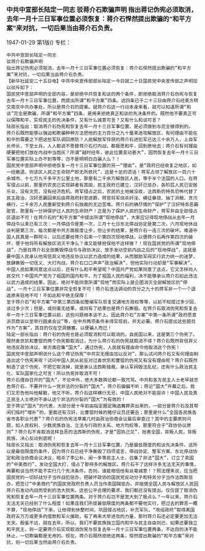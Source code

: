 ### 中共中宣部长陆定一同志  驳蒋介石欺骗声明  指出蒋记伪宪必须取消，去年一月十三日军事位置必须恢复：蒋介石悍然提出欺骗的“和平方案”来对抗，一切后果当由蒋介石负责。

1947-01-29
第1版()
专栏：

    中共中宣部长陆定一同志
    驳蒋介石欺骗声明
    指出蒋记伪宪必须取消，去年一月十三日军事位置必须恢复：蒋介石悍然提出欺骗的“和平方案”来对抗，一切后果当由蒋介石负责。
    【新华社延安二十五日电】中共中央宣传部部长陆定一今日就二十日国民党中央宣传部之声明加以驳斥如下：
    国民党中宣部声明的全部内容，是拒绝中共恢复和谈的两个条件，即拒绝取消蒋介石伪宪与恢复去年一月十三日军事位置，而提出所谓“和平方案”四条。这四条已于二十三日由蒋介石经美方转交南京中共办事处，所以是蒋介石的提案。就蒋介石这一行动本身来看，就可以知道所谓“和谈”完全是欺骗，所谓“和平方案”四条，是用来拒绝真正和谈的先决条件的。既然他不要真正可以保障和平、实现民主的先决条件，又有什么诚意可言？又有什么和谈可言？
    陆部长指出：取消蒋介石伪宪和恢复去年一月十三日军事位置，是必须做到与完全做得到的。
    蒋介石既然能够以强迫和欺骗种种方法把他的主力百分之九十厘来进攻解放区，有何理由不能在和平的需要之下把这些军队调回原防？人民解放军俘获的蒋介石进犯军已达三十余万人，上自军长师长，下至士兵，人人都说不愿替蒋介石打内战，都极愿和平，回到原地去；蒋介石有何理由硬要把他们放在内战中当炮灰？所谓“越时经年，彼此位置变动甚大”，因而恢复去年一月十三日军事位置实际上办不到等等，岂不是明明白白骗人么？！
    国民党中宣部声明中拒绝恢复一月十三日军事位置的另一“理由”，是“政府已经收复之地区，如一经撤退，则该区人民之生命财产即无所依托”，这是十足的谎话！蒋军占领了解放区一百六十余城市、十七万九千多平方公里土地，那里有二千余万解放区人民，等于半个法国的人口。在蒋军侵占以前，那里的农民已实现耕者有其田，民主政府已建立，汉奸已惩办，各阶层人民已安居乐业，没有灾荒，没有经济危机。蒋军侵占之后，农民的土地被没收，法西斯的特务恐怖代替了民主政治，汉奸恶霸回来后由蒋政府封官进爵，蒋官将军烧杀奸淫、横征暴敛、抽丁派粮、贪污横行，二千余万人民重新受到蒋介石独裁的无边苦难。蒋介石的确尽情的“保护”了汉奸特务恶霸赃官，那里有一分钟保护过人民的生命财产！正是为了保护人民的生命财产，蒋军非由全部侵占区退出不可！在蒋介石的“和平方案”中提出所谓“现地停战”，大家应记得现地停战从去年一月停战令以来已有三次：一月停战令是第一次，三月十七日东北停战协定是第二次，六月现地休战谈判是第三次，每次都是中共方面极度让步，但让步的结果，是蒋介石一连三次的破坏。难道中国人民真是一群阿斗，以后还要给蒋介石来一个第四次现地停战，以便蒋介石再作第四次的破坏，便于他将所有解放区消灭干净么？谁又能够担保他不这样做？！现在国民党的所谓“现地停战”，乃是在蒋介石全部撕毁停战令与政协决议、放手发动空前内战之后的“现地停战”，这就是要中国人民承认他背信弃义地违反协议以武力造成的结果，从而鼓励军阀实行武力统一的迷梦，放肆撕毁一切信义、大打内战，蒋介石口口声声“政治解决”，但他实际行动却是“军事解决”。中国人民如果同意这点以后，还有什么和平希望呢？中国共产党如果同意了这点，它又怎样向人民交代？中国共产党为了祖国的国内和平，为了祖国人民的福利，决不能够承认蒋介石如此违法以武力造成的结果。因此，绝对不能同意所谓“现地”而实际上是企图消灭全部解放区的“停战”，一月十三日军事位置非完全恢复不可！蒋介石违法调动的百分之九十的蒋军非一个一个退返原来驻地不可！不如此和平绝无保障！
    至于蒋介石“和平方案”中第三第四条如整编军队恢复交通地方政权等等，以前不知提过多少回，谈过多少次；但是，或则毫无结果，或则有了结果也是蒋介石撕毁。在蒋介石取消伪宪和恢复去年一月十三日军事位置以前，这些问题根本谈不上。因此蒋介石“方案”中第一条所谓“政府愿意派员商谈以至举行圆桌会议”等，在中共两项条件未得实现前，并无必要。蒋介石提出这些题目作为“方案”，其目的仅在空洞搪塞，以便骗人而已！
    陆定一部长指出：蒋介石的伪宪也是必须取消和可以取消的。自民国以来，这是第三个伪宪了。既然袁世凯和曹锟的两个伪宪都取消过，为什么蒋介石的伪宪就取消不得？蒋介石既然背信弃义地违反政协决议、单方面召集“国大”，通过伪宪，人民就有理由命令他取消这个伪宪！
    国民党中宣部声明说什么这个蒋记伪宪“中共实无理由加以反对”，那么试问蒋介石又有何理由制造出这个伪宪来呢？试问中国人民从前反对过袁世凯和曹锟的伪宪又有没有理由呢？蒋介石既然制造了这个伪宪，不把它取消掉，就是承认法西斯独裁，承认军阀毁法乱纪，还有什么政治民主化、军队国家化之可言！所以伪宪非取消不可！
    蒋介石擅自召开的“国大”，不论中外，绝大多数舆论都一致咒骂。中共和各方民主人士老早就忠告蒋介石，不要开什么一党非法的分裂的“国大”，蒋介石偏偏不听；蒋记“国大”开幕之后，我们又忠告他叫他解散，他又不听。蒋介石这样横行无忌，中国人民绝对不能容许！中国人民及真正民主人士绝对不承认这个非法的分裂的“国大”为有效的！
    至于蒋记“国大”的代表，大部分是十年前由指定圈定贿选舞弊弄出来的，一部分是蒋介石及其帮闲们临时“增补”的，里面还有汉奸，比曹锟时候的猪仔议员还要丑；那里是什么“全国各民族各省市各职业代表”？蒋介石的伪宪法草案几时由政治协商会议最后审查过？其中的主要原则问题，如人民权利、少数民族自治、立法与行政的关系、地方均权等，那里符合于“政协协议原则”？蒋介石不肯取消这样丑恶的法西斯的伪宪，才是“固执己见”，贻害全国，背叛人民，背叛民族，决心反动到底呢！
    陆部长又指出：取消伪宪和恢复去年一月十三日军事位置，乃是最低限度的和谈先决条件。这所以是最低限度的条件，因为蒋介石已经干净撕毁了四项诺言、停战协定、整军方案、东北停战协定和政治协商会议决议，暗杀了李公朴、闻一多等民主人士，召集了非法“国大”，订立了卖国的“中美商约”，发动全国大打，侵占了那样多的解放区。蒋介石干了这样许多无法无天的事情，再要和谈当然不能不实行几个先决条件。否则，谁能相信他有丝毫诚意！？照法理来说，应当把国民党的一切好战分子当作战犯惩办，把破坏政协的国民党反动分子和特务分子当作法西斯惩办，把签订“中美商约”的国民党政府负责人员当作卖国贼惩办。并赔偿全国人民与解放区人民因蒋介石发动内战而受到的浩大损失。这些公平合理的要求，我们都还没有提出。仅仅提了取消伪宪和恢复去年一月十三日军事位置两条。对于蒋介石岂不是宽大到了极点么？一年以来，蒋介石无法无天已经到了什么程度！如果连我们所提最低限度的两条都不要他实行，把过去的罪恶一概不算，“现地停战”下来，让他得到休整时间，巩固侵占地区，补充军队，“改组政府”取得美国政府五万万或更多的借款和军火援助，有了再来大举进攻的力量，那时蒋介石还必定要更加无法无天。殷鉴不远，就在去年。所以，我们不要民族独立国内和平与民主自由则已，如果还要独立和平民主，则一定要蒋介石实现取消伪宪与恢复去年一月十三日军事位置两条，不达目的决不能休止，一切欺骗都是无用的。现在，蒋介石既然拒绝这两条，悍然提出欺骗的“和平方案”来对抗，则一切后果当然由蒋介石负责。
